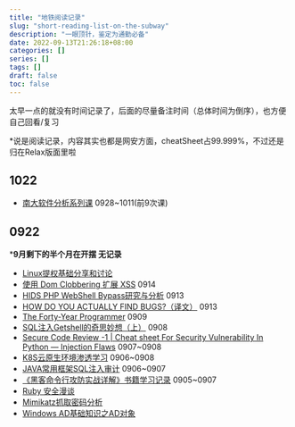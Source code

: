 ```yaml
---
title: "地铁阅读记录"
slug: "short-reading-list-on-the-subway"
description: "一眼顶针，鉴定为通勤必备"
date: 2022-09-13T21:26:18+08:00
categories: []
series: []
tags: []
draft: false
toc: false
---
```


太早一点的就没有时间记录了，后面的尽量备注时间（总体时间为倒序），也方便自己回看/复习

*说是阅读记录，内容其实也都是网安方面，cheatSheet占99.999%，不过还是归在Relax版面里啦

## 1022
- [南大软件分析系列课](https://www.bilibili.com/video/BV1b7411K7P4/) 0928~1011(前9次课)

## 0922
***9月剩下的半个月在开摆 无记录**
- [Linux提权基础分享和讨论](https://xz.aliyun.com/t/11664)
- [使用 Dom Clobbering 扩展 XSS](https://xz.aliyun.com/t/7329) 0914
- [HIDS PHP WebShell Bypass研究与分析](https://t.zsxq.com/06fE6eMRv) 0913
- [HOW DO YOU ACTUALLY FIND BUGS?（译文）](https://tttang.com/archive/1597/) 0913
- [The Forty-Year Programmer](https://codefol.io/posts/the-forty-year-programmer/) 0909
- [SQL注入Getshell的奇思妙想（上）](https://www.freebuf.com/vuls/334032.html) 0908
- [Secure Code Review -1 | Cheat sheet For Security Vulnerability In Python — Injection Flaws](https://infosecwriteups.com/secure-code-review-1-cheat-sheet-for-security-vulnerability-in-python-injection-flaws-15c93b9d754f) 0907~0908
- [K8S云原生环境渗透学习](https://xz.aliyun.com/t/11316)  0906~0908
- [JAVA常用框架SQL注入审计](https://tttang.com/archive/1726/)  0906~0907
- [《黑客命令行攻防实战详解》书籍学习记录](https://www.sqlsec.com/2020/06/cmd.html)  0905~0907
- [Ruby 安全漫谈](https://paper.seebug.org/1951/)
- [Mimikatz抓取密码分析](https://mp.weixin.qq.com/s/9JKfMCE31oq6PAW9bY7-_Q)
- [Windows AD基础知识之AD对象](https://mp.weixin.qq.com/s/7r5uSSJDTWL0hSV_ZLCDLg)
